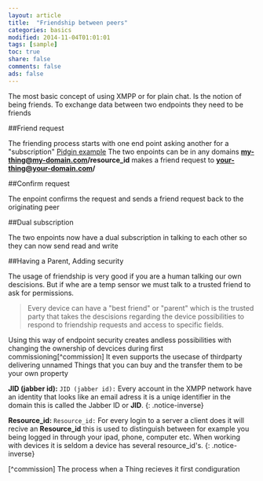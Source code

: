 ```yaml
---
layout: article
title:  "Friendship between peers"
categories: basics
modified: 2014-11-04T01:01:01
tags: [sample]
toc: true
share: false
comments: false
ads: false
---
```


The most basic concept of using XMPP or for plain chat. Is the notion of being friends. To exchange data between two endpoints they need to be friends 

##Friend request

The friending process starts with one end point asking another for a "subscription" [Pidgin example][pidgin-ex]
The two enpoints can be in any domains **my-thing@my-domain.com/resource_id** makes a friend request to **your-thing@your-domain.com/**

##Confirm request

The enpoint confirms the request and sends a friend request back to the originating peer

##Dual subscription

The two enpoints now have a dual subscription in talking to each other so they can now send read and write 

##Having a Parent, Adding security

The usage of friendship is very good if you are a human talking our own descisions. But if whe are a temp sensor we must talk to a trusted friend to ask for permissions.

> Every device can have a "best friend" or "parent" which is the trusted party that takes the descisions regarding the device possibilities to respond to friendship requests and access to specific fields.

Using this way of endpoint security creates andless possibilities with changing the ownership of devcices during first commissioning[^commission] It even supports the usecase of thirdparty delivering unnamed Things that you can buy and the transfer them to be your own property


**JID (jabber id):** `JID (jabber id):` Every account in the XMPP network have an identity that looks like an email adress it is a uniqe identifier in the domain this is called the Jabber ID or **JID**. 
{: .notice-inverse}

**Resource_id:** `Resource_id:` For every login to a server a client does it will recive an **Resource_id** this is used to distinguish between for example you being logged in through your ipad, phone, computer etc.
When working with devices it is seldom a device has several resource_id's. 
{: .notice-inverse}


[pidgin-ex]: http://im.about.com/od/imfornewusers/ss/pidgin-account-adding-contacts.htm

[^commission] The process when a Thing recieves it first condiguration 
